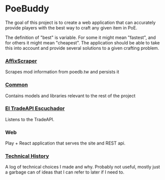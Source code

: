 # PoeBuddy

The goal of this project is to create a web application that can accurately
provide players with the best way to craft any given item in PoE. 

The definition of "best" is variable. For some it might mean "fastest", and for
others it might mean "cheapest". The application should be able to take this into
account and provide several solutions to a given crafting problem.

### [AffixScraper][AffixScraperDoc]

Scrapes mod information from poedb.tw and persists it

### [Common][CommonDoc]

Contains models and libraries relevant to the rest of the project

### [El TradeAPI Escuchador][EscuchadorDoc]

Listens to the TradeAPI. 

### Web

Play + React application that serves the site and REST api.

### [Technical History][TechnicalHistoryDoc]

A log of technical choices I made and why. Probably not useful, mostly just a garbage can of 
ideas that I can refer to later if I need to.

[AffixScraperDoc]: affixscraper/
[CommonDoc]: common/
[EscuchadorDoc]: el-tradeapi-escuchador/
[TechnicalHistoryDoc]: doc/technical-history.md
